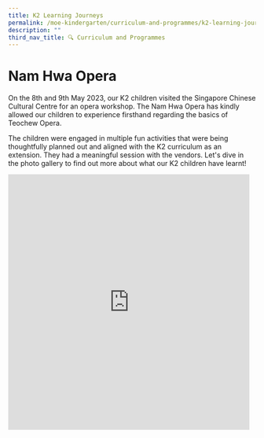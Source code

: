 ```yaml
---
title: K2 Learning Journeys
permalink: /moe-kindergarten/curriculum-and-programmes/k2-learning-journeys/
description: ""
third_nav_title: 🔍 Curriculum and Programmes
---
```

# Nam Hwa Opera
On the 8th and 9th May 2023, our K2 children visited the Singapore Chinese Cultural Centre for an opera workshop. The Nam Hwa Opera has kindly allowed our children to experience firsthand regarding the basics of Teochew Opera.

The children were engaged in multiple fun activities that were being thoughtfully planned out and aligned with the K2 curriculum as an extension. They had a meaningful session with the vendors. Let's dive in the photo gallery to find out more about what our K2 children have learnt!

<iframe src="https://docs.google.com/presentation/d/e/2PACX-1vTT69LkEUGnBoAAOXDwNe8msYTxaOhCsNUoEbheBkwjfo9tt46MjVMJmkQtEaJd05IvG8JIA1VC6Hf6/embed?start=true&amp;loop=true&amp;delayms=5000" frameborder="0" width="491" height="520" allowfullscreen="true"></iframe>